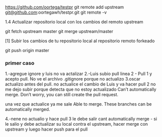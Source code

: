 https://github.com/oortega/testpr
git remote add upstream git@github.com:oortegawh/testpr.git
git remote -v

1.4 Actualizar repositorio local con los cambios del remoto upstream

git fetch upstream master
git merge upstream/master

[1] Subir los cambios de tu repositorio local al repositorio remoto forkeado

git push origin master


### primer caso

1.-agregue ignore y luis no va actalizar
2.-Luis subio pull linea 2 - Pull 1 y acepto pull. No ve el archivo .gitignore porque no actualizo
3.oscar actualizo antes del pull. no actualice el cambio de Luis y va hacer pull 2
   no me dejo subir porque detecta que no estoy actualizado
   Can’t automatically merge. Don’t worry, you can still create the pull request. 

   una vez que actualice ya me sale  Able to merge. These branches can be automatically merged.

4.-nene no actualio y hace pull 3
	le debe salir cant automatically merge - si le salio y debe actualizar su local contra el upstream, hacer merge con upstream y luego hacer push para el pull
